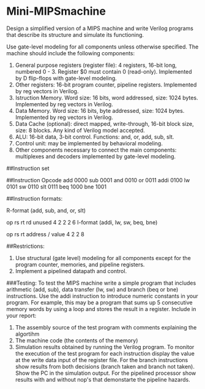 # Mini-MIPSmachine

Design a simplified version of a MIPS machine and write Verilog programs that describe its structure and simulate its functioning.

Use gate-level modeling for all components unless otherwise specified. The machine should include the following components:

1. General purpose registers (register file): 4 registers, 16-bit long, numbered 0 - 3. Register $0 must contain 0 (read-only). Implemented by D flip-flops with gate-level modeling.
2. Other registers: 16-bit program counter, pipeline registers. Implemented by reg vectors in Verilog.
3. Istruction Memory. Word size: 16 bits, word addressed, size: 1024 bytes. Implemented by reg vectors in Verilog.
4. Data Memory. Word size: 16 bits, byte addressed, size: 1024 bytes. Implemented by reg vectors in Verilog.
5. Data Cache (optional): direct mapped, write-through, 16-bit block size, size: 8 blocks. Any kind of Verilog model accepted.
6. ALU: 16-bit data, 3-bit control. Functions: and, or, add, sub, slt.
7. Control unit: may be implemented by behavioral modeling.
8. Other components necessary to connect the main components: multiplexes and decoders implemented by gate-level modeling.

##Instruction set

##Instruction	Opcode
add	0000
sub	0001
and	0010
or	0011
addi	0100
lw	0101
sw	0110
slt	0111
beq	1000
bne	1001

##Instruction formats:

R-format (add, sub, and, or, slt)

op	rs	rt	rd	unused
4	2	2	2	6
I-format (addi, lw, sw, beq, bne)

op	rs	rt	address / value
4	2	2	8

##Restrictions:

1. Use structural (gate level) modeling for all components except for the program counter, memories, and pipeline registers.
2. Implement a pipelined datapath and control.

###Testing: 
To test the MIPS machine write a simple program that includes arithmetic (add, sub), data transfer (lw, sw) and branch (beq or bne) instructions. Use the addi instruction to introduce numeric constants in your program. For example, this may be a program that sums up 5 consecutive memory words by using a loop and stores the result in a register. Include in your report:

1. The assembly source of the test program with comments explaining the algortihm
2. The machine code (the contents of the memory)
3. Simulation results obtained by running the Verilog program. To monitor the execution of the test program for each instruction display the value at the write data input of the register file. For the branch instructions show results from both decisions (branch taken and branch not taken). Show the PC in the simulation output. For the pipelined processor show results with and without nop's that demonstarte the pipeline hazards.
